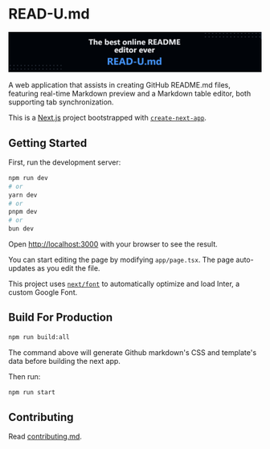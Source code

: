 # READ-U.md

![read-u.md banner](/public/images/banner.png)

A web application that assists in creating GitHub README.md files, featuring real-time Markdown preview and a Markdown table editor, both supporting tab synchronization.

This is a [Next.js](https://nextjs.org/) project bootstrapped with [`create-next-app`](https://github.com/vercel/next.js/tree/canary/packages/create-next-app).

## Getting Started

First, run the development server:

```bash
npm run dev
# or
yarn dev
# or
pnpm dev
# or
bun dev
```

Open [http://localhost:3000](http://localhost:3000) with your browser to see the result.

You can start editing the page by modifying `app/page.tsx`. The page auto-updates as you edit the file.

This project uses [`next/font`](https://nextjs.org/docs/basic-features/font-optimization) to automatically optimize and load Inter, a custom Google Font.

## Build For Production

```bash
npm run build:all
```

The command above will generate Github markdown's CSS and template's data before building the next app.

Then run:

```bash
npm run start
```

## Contributing

Read [contributing.md](/CONTRIBUTING.md).